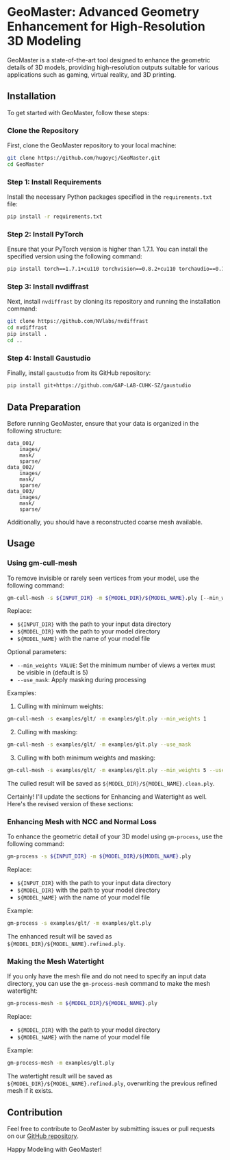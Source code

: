 # GeoMaster: Advanced Geometry Enhancement for High-Resolution 3D Modeling

GeoMaster is a state-of-the-art tool designed to enhance the geometric details of 3D models, providing high-resolution outputs suitable for various applications such as gaming, virtual reality, and 3D printing.

## Installation

To get started with GeoMaster, follow these steps:

### Clone the Repository

First, clone the GeoMaster repository to your local machine:
```bash
git clone https://github.com/hugoycj/GeoMaster.git
cd GeoMaster
```

### Step 1: Install Requirements

Install the necessary Python packages specified in the `requirements.txt` file:
```bash
pip install -r requirements.txt
```

### Step 2: Install PyTorch

Ensure that your PyTorch version is higher than 1.7.1. You can install the specified version using the following command:
```bash
pip install torch==1.7.1+cu110 torchvision==0.8.2+cu110 torchaudio==0.7.2 -f https://download.pytorch.org/whl/torch_stable.html
```

### Step 3: Install nvdiffrast

Next, install `nvdiffrast` by cloning its repository and running the installation command:
```bash
git clone https://github.com/NVlabs/nvdiffrast
cd nvdiffrast
pip install .
cd ..
```

### Step 4: Install Gaustudio

Finally, install `gaustudio` from its GitHub repository:
```bash
pip install git+https://github.com/GAP-LAB-CUHK-SZ/gaustudio
```

## Data Preparation

Before running GeoMaster, ensure that your data is organized in the following structure:
```
data_001/
    images/
    mask/
    sparse/
data_002/
    images/
    mask/
    sparse/
data_003/
    images/
    mask/
    sparse/
```
Additionally, you should have a reconstructed coarse mesh available.

## Usage
### Using gm-cull-mesh

To remove invisible or rarely seen vertices from your model, use the following command:

```bash
gm-cull-mesh -s ${INPUT_DIR} -m ${MODEL_DIR}/${MODEL_NAME}.ply [--min_weights VALUE] [--use_mask]
```

Replace:
- `${INPUT_DIR}` with the path to your input data directory
- `${MODEL_DIR}` with the path to your model directory
- `${MODEL_NAME}` with the name of your model file

Optional parameters:
- `--min_weights VALUE`: Set the minimum number of views a vertex must be visible in (default is 5)
- `--use_mask`: Apply masking during processing

Examples:

1. Culling with minimum weights:
```bash
gm-cull-mesh -s examples/glt/ -m examples/glt.ply --min_weights 1
```

2. Culling with masking:
```bash
gm-cull-mesh -s examples/glt/ -m examples/glt.ply --use_mask
```

3. Culling with both minimum weights and masking:
```bash
gm-cull-mesh -s examples/glt/ -m examples/glt.ply --min_weights 5 --use_mask
```

The culled result will be saved as `${MODEL_DIR}/${MODEL_NAME}.clean.ply`.

Certainly! I'll update the sections for Enhancing and Watertight as well. Here's the revised version of these sections:


### Enhancing Mesh with NCC and Normal Loss

To enhance the geometric detail of your 3D model using `gm-process`, use the following command:

```bash
gm-process -s ${INPUT_DIR} -m ${MODEL_DIR}/${MODEL_NAME}.ply
```

Replace:
- `${INPUT_DIR}` with the path to your input data directory
- `${MODEL_DIR}` with the path to your model directory
- `${MODEL_NAME}` with the name of your model file

Example:
```bash
gm-process -s examples/glt/ -m examples/glt.ply
```

The enhanced result will be saved as `${MODEL_DIR}/${MODEL_NAME}.refined.ply`.

### Making the Mesh Watertight

If you only have the mesh file and do not need to specify an input data directory, you can use the `gm-process-mesh` command to make the mesh watertight:

```bash
gm-process-mesh -m ${MODEL_DIR}/${MODEL_NAME}.ply
```

Replace:
- `${MODEL_DIR}` with the path to your model directory
- `${MODEL_NAME}` with the name of your model file

Example:
```bash
gm-process-mesh -m examples/glt.ply
```

The watertight result will be saved as `${MODEL_DIR}/${MODEL_NAME}.refined.ply`, overwriting the previous refined mesh if it exists.

## Contribution

Feel free to contribute to GeoMaster by submitting issues or pull requests on our [GitHub repository](https://github.com/hugoycj/GeoMaster).

Happy Modeling with GeoMaster!
